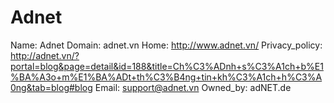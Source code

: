 
# Adnet

Name: Adnet
Domain: adnet.vn
Home: http://www.adnet.vn/
Privacy_policy: http://adnet.vn/?portal=blog&page=detail&id=188&title=Ch%C3%ADnh+s%C3%A1ch+b%E1%BA%A3o+m%E1%BA%ADt+th%C3%B4ng+tin+kh%C3%A1ch+h%C3%A0ng&tab=blog#blog
Email: support@adnet.vn
Owned_by: adNET.de

